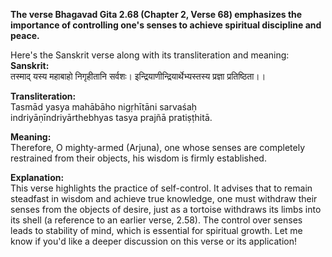 
**The verse Bhagavad Gita 2.68 (Chapter 2, Verse 68) emphasizes the importance of controlling one's senses to achieve spiritual discipline and peace.**

Here's the Sanskrit verse along with its transliteration and meaning:         
**Sanskrit:**       
तस्माद् यस्य महाबाहो निगृहीतानि सर्वशः।
इन्द्रियाणीन्द्रियार्थेभ्यस्तस्य प्रज्ञा प्रतिष्ठिता।।

**Transliteration:**       
Tasmād yasya mahābāho nigṛhītāni sarvaśaḥ         
indriyāṇīndriyārthebhyas tasya prajñā pratiṣṭhitā.               

**Meaning:**         
Therefore, O mighty-armed (Arjuna), one whose senses are completely restrained from their objects, his wisdom is firmly established.            

**Explanation:**      
This verse highlights the practice of self-control. It advises that to remain steadfast in wisdom and achieve true knowledge, one must withdraw their senses from the objects of desire, just as a tortoise withdraws its limbs into its shell (a reference to an earlier verse, 2.58). The control over senses leads to stability of mind, which is essential for spiritual growth.
Let me know if you'd like a deeper discussion on this verse or its application!
